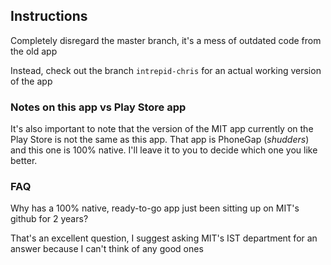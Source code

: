  ## Instructions
 
 Completely disregard the master branch, it's a mess of outdated code from the old app 
 
 Instead, check out the branch `intrepid-chris` for an actual working version of the app
 
 ### Notes on this app vs Play Store app
 It's also important to note that the version of the MIT app currently on the Play Store is not the same as this app. That app is PhoneGap (_shudders_) and this one is 100% native. I'll leave it to you to decide which one you like better.
 
 ### FAQ
 Why has a 100% native, ready-to-go app just been sitting up on MIT's github for 2 years?
 
 That's an excellent question, I suggest asking MIT's IST department for an answer because I can't think of any good ones
